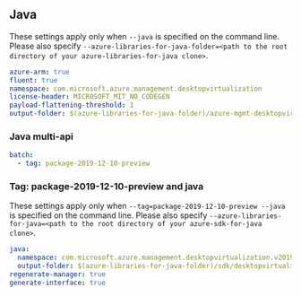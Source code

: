 ## Java

These settings apply only when `--java` is specified on the command line.
Please also specify `--azure-libraries-for-java-folder=<path to the root directory of your azure-libraries-for-java clone>`.

``` yaml $(java)
azure-arm: true
fluent: true
namespace: com.microsoft.azure.management.desktopvirtualization
license-header: MICROSOFT_MIT_NO_CODEGEN
payload-flattening-threshold: 1
output-folder: $(azure-libraries-for-java-folder)/azure-mgmt-desktopvirtualization
```

### Java multi-api

``` yaml $(java) && $(multiapi)
batch:
  - tag: package-2019-12-10-preview
```

### Tag: package-2019-12-10-preview and java

These settings apply only when `--tag=package-2019-12-10-preview --java` is specified on the command line.
Please also specify `--azure-libraries-for-java=<path to the root directory of your azure-sdk-for-java clone>`.

``` yaml $(tag) == 'package-2019-12-10-preview' && $(java) && $(multiapi)
java:
  namespace: com.microsoft.azure.management.desktopvirtualization.v2019_01_23_preview
  output-folder: $(azure-libraries-for-java-folder)/sdk/desktopvirtualization/mgmt-v2019_01_23_preview
regenerate-manager: true
generate-interface: true
```

